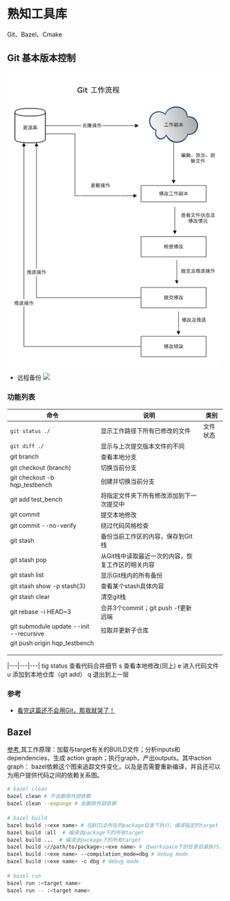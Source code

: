 
# 熟知工具库
Git、Bazel、Cmake

## Git 基本版本控制

![](./imgs/git-0.png)

- 远程备份
![](./imgs/git-1.png)

### 功能列表

|  命令 | 说明  | 类别  |
|---|---|---|
| `git status ./`  | 显示工作路径下所有已修改的文件  | 文件状态  |
| `git diff ./`  | 显示与上次提交版本文件的不同  |   |
| git branch  | 查看本地分支  |   |
| git checkout (branch)	  | 切换当前分支  |   |
| git checkout -b hqp_testbench  | 创建并切换当前分支  |   |
| git add test_bench  | 将指定文件夹下所有修改添加到下一次提交中  |   |
| git commit  | 提交本地修改  |   |
| git commit --no-verify  | 绕过代码风格检查  |   |
| git stash  | 备份当前工作区的内容，保存到Git栈  |   |
| git stash pop  | 从Git栈中读取最近一次的内容，恢复工作区的相关内容  |   |
| git stash list  | 显示Git栈内的所有备份  |   |
| git stash show -p stash{3}  | 查看某个stash具体内容  |   |
| git stash clear  | 清空git栈  |   |
| git rebase -i HEAD~3  | 合并3个commit；git push -f更新远端  |   |
| git submodule update --init --recursive  | 拉取并更新子仓库  |   |
| git push origin hqp_testbench	  |   |   |
|   |   |   |
|   |   |   |
|   |   |   |
	
	
|---|---|---|
tig status	查看代码合并细节
s	查看本地修改(同上)
e	进入代码文件
u	添加到本地仓库（git add）
q	退出到上一层



### 参考
- [看完这篇还不会用Git，那我就哭了！](https://zhuanlan.zhihu.com/p/94008510)

## Bazel 

[参考](https://blog.csdn.net/A_L_A_N/article/details/88018718),其工作原理：加载与target有关的BUILD文件；分析inputs和dependencies，生成 action graph；执行graph，产出outputs。其中action graph： bazel依赖这个图来追踪文件变化，以及是否需要重新编译，并且还可以为用户提供代码之间的依赖关系图。
```bash
# bazel clean
bazel clean # 不会删除外部依赖
bazel clean --expunge # 会删除外部依赖

# bazel build
bazel build :<exe name> # 在BUILD所在的package目录下执行，编译指定的target
bazel build :all  # 编译该package下的所有target
bazel build ...  # 编译该package下的所有target
bazel build <//path/to/package>:<exe name> # 在workspace下的任意目录执行，“//”表示workspace所在目录
bazel build :<exe name> --compilation_mode=dbg # debug mode
bazel build :<exe name> -c dbg # debug mode

# bazel run
bazel run :<target name>
bazel run -- :<target name>
```